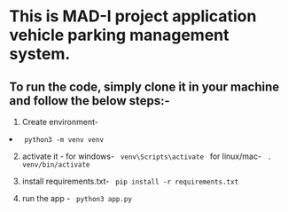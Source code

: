# This is MAD-I project application vehicle parking management system.


## To run the code, simply clone it in your machine and follow the below steps:-

1. Create environment-
<li><code> python3 -m venv venv </code></li>

2. activate it - 
for windows- <code> venv\Scripts\activate </code>
for linux/mac- <code> . venv/bin/activate </code>

3. install requirements.txt-
<code> pip install -r requirements.txt </code>

4. run the app - 
<code> python3 app.py </code>